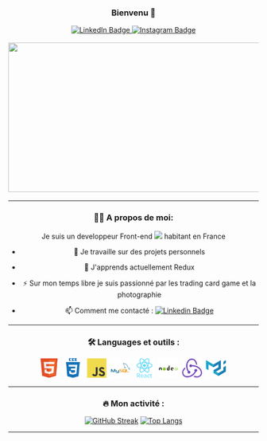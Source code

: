 <div id="header" align="center">
   
  ### Bienvenu 👋

   <div id="badges">
    <a href="https://www.linkedin.com/in/dylan-couillet/">
      <img src="https://img.shields.io/badge/LinkedIn-blue?style=for-the-badge&logo=linkedin&logoColor=white" alt="LinkedIn Badge"/>
    </a>
        <a href="https://www.instagram.com/nanotek_photographie/">
      <img src="https://img.shields.io/badge/Instagram-purple?style=for-the-badge&logo=instagram&logoColor=white" alt="Instagram Badge"/>
    </a>
  </div>

  <img src="https://komarev.com/ghpvc/?username=Nanotekfr&style=flat-square&color=blue" alt=""/>
  
  <div align="center">
    <img src="https://media.giphy.com/media/dWesBcTLavkZuG35MI/giphy.gif" width="600" height="300"/>
  </div>

  ---

  ### :man_technologist: A propos de moi:
  Je suis un developpeur Front-end <img src="https://media.giphy.com/media/WUlplcMpOCEmTGBtBW/giphy.gif" width="30"> habitant en France

  - :telescope: Je travaille sur des projets personnels

  - :seedling: J'apprends actuellement Redux
  
  - :zap: Sur mon temps libre je suis passionné par les trading card game et la photographie
  
  - :mailbox: Comment me contacté : [![Linkedin Badge](https://img.shields.io/badge/-Linkedin-blue?style=flat&logo=Linkedin&logoColor=white)](https://www.linkedin.com/in/dylan-couillet/)

  ---
  
  ### :hammer_and_wrench: Languages et outils :

  <div>
  <img src="https://github.com/devicons/devicon/blob/master/icons/html5/html5-original.svg" title="HTML5" alt="HTML" width="40" height="40"/>&nbsp;
  <img src="https://github.com/devicons/devicon/blob/master/icons/css3/css3-plain-wordmark.svg"  title="CSS3" alt="CSS" width="40" height="40"/>&nbsp;
  <img src="https://github.com/devicons/devicon/blob/master/icons/javascript/javascript-original.svg" title="JavaScript" alt="JavaScript" width="40" height="40"/>&nbsp;
  <img src="https://github.com/devicons/devicon/blob/master/icons/mysql/mysql-original-wordmark.svg" title="MySQL"  alt="MySQL" width="40" height="40"/>&nbsp;
  <img src="https://github.com/devicons/devicon/blob/master/icons/react/react-original-wordmark.svg" title="React" alt="React" width="40" height="40"/>&nbsp;
  <img src="https://github.com/devicons/devicon/blob/master/icons/nodejs/nodejs-original-wordmark.svg" title="NodeJS" alt="NodeJS" width="40" height="40"/>&nbsp;
  <img src="https://github.com/devicons/devicon/blob/master/icons/redux/redux-original.svg" title="Redux" alt="Redux " width="40" height="40"/>&nbsp;
  <img src="https://github.com/devicons/devicon/blob/master/icons/materialui/materialui-original.svg" title="Material UI" alt="Material UI" width="40" height="40"/>&nbsp;
  </div>

  ---
  
  ### :fire: Mon activité :
  [![GitHub Streak](http://github-readme-streak-stats.herokuapp.com?user=Nanotekfr&theme=dark&locale=fr&date_format=j%20M%5B%20Y%5D)](https://git.io/streak-stats)
  [![Top Langs](https://github-readme-stats.vercel.app/api/top-langs/?username=Nanotekfr&layout=compact&theme=vision-friendly-dark)](https://github.com/anuraghazra/github-readme-stats)

  ---

</div>


<!--
**Nanotekfr/Nanotekfr** is a ✨ _special_ ✨ repository because its `README.md` (this file) appears on your GitHub profile.

Here are some ideas to get you started:

- 🔭 I’m currently working on ...
- 🌱 I’m currently learning ...
- 👯 I’m looking to collaborate on ...
- 🤔 I’m looking for help with ...
- 💬 Ask me about ...
- 📫 How to reach me: ...
- 😄 Pronouns: ...
- ⚡ Fun fact: ...
-->

